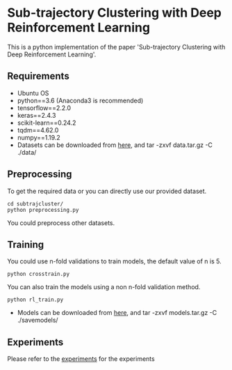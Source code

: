 # Sub-trajectory Clustering with Deep Reinforcement Learning
This is a python implementation of the paper 'Sub-trajectory Clustering with Deep Reinforcement Learning'.

## Requirements
- Ubuntu OS
- python==3.6 (Anaconda3 is recommended)
- tensorflow==2.2.0
- keras==2.4.3
- scikit-learn==0.24.2
- tqdm==4.62.0
- numpy==1.19.2
- Datasets can be downloaded from [here](https://drive.google.com/file/d/1g-LA6UX3MLXJn0_XAaXq0NmCrT8VD-Y8/view?usp=drive_link), and tar -zxvf data.tar.gz -C ./data/

## Preprocessing
To get the required data or you can directly use our provided dataset.

```
cd subtrajcluster/
python preprocessing.py
```

You could preprocess other datasets.

## Training
You could use n-fold validations to train models, the default value of n is 5. 

```
python crosstrain.py
```

You can also train the models using a non n-fold validation method.

```
python rl_train.py
```

- Models can be downloaded from [here](https://drive.google.com/file/d/1qJXBnCK-DipWVsonJjo0vmBNca3-rwEe/view?usp=drive_link), and tar -zxvf models.tar.gz -C ./savemodels/

## Experiments
Please refer to the [experiments](./experiments/readme.md) for the experiments
